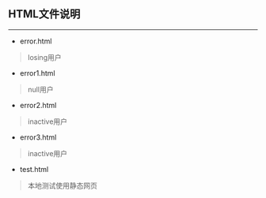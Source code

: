 ## HTML文件说明
***
* error.html
> losing用户
* error1.html
> null用户
* error2.html
> inactive用户
* error3.html
> inactive用户
* test.html
> 本地测试使用静态网页
